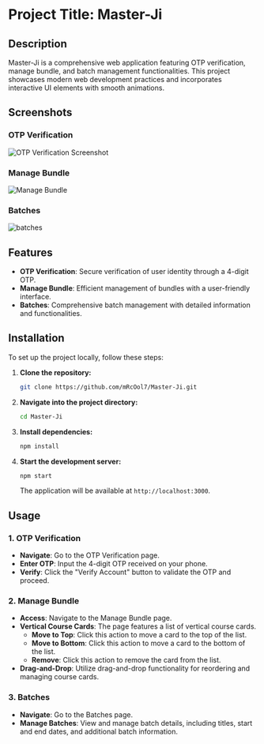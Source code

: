 # Project Title: Master-Ji

## Description
Master-Ji is a comprehensive web application featuring OTP verification, manage bundle, and batch management functionalities. This project showcases modern web development practices and incorporates interactive UI elements with smooth animations.

## Screenshots
### OTP Verification
![OTP Verification Screenshot](https://github.com/user-attachments/assets/1ccd3f53-3ad8-4a3d-aabd-86bb0484eebc)


### Manage Bundle
![Manage Bundle](https://github.com/user-attachments/assets/be07eebe-4e57-4c07-a472-b5f6c319f171)


### Batches
![batches](https://github.com/user-attachments/assets/768658e2-becb-4c2c-8f9a-4c8187b56083)


## Features
- **OTP Verification**: Secure verification of user identity through a 4-digit OTP.
- **Manage Bundle**: Efficient management of bundles with a user-friendly interface.
- **Batches**: Comprehensive batch management with detailed information and functionalities.

## Installation

To set up the project locally, follow these steps:

1. **Clone the repository:**

    ```bash
    git clone https://github.com/mRcOol7/Master-Ji.git
    ```

2. **Navigate into the project directory:**

    ```bash
    cd Master-Ji
    ```

3. **Install dependencies:**

    ```bash
    npm install
    ```

4. **Start the development server:**

    ```bash
    npm start
    ```

    The application will be available at `http://localhost:3000`.

## Usage

### 1. OTP Verification
- **Navigate**: Go to the OTP Verification page.
- **Enter OTP**: Input the 4-digit OTP received on your phone.
- **Verify**: Click the "Verify Account" button to validate the OTP and proceed.

### 2. Manage Bundle
- **Access**: Navigate to the Manage Bundle page.
- **Vertical Course Cards**: The page features a list of vertical course cards.
  - **Move to Top**: Click this action to move a card to the top of the list.
  - **Move to Bottom**: Click this action to move a card to the bottom of the list.
  - **Remove**: Click this action to remove the card from the list.
- **Drag-and-Drop**: Utilize drag-and-drop functionality for reordering and managing course cards.

### 3. Batches
- **Navigate**: Go to the Batches page.
- **Manage Batches**: View and manage batch details, including titles, start and end dates, and additional batch information.

